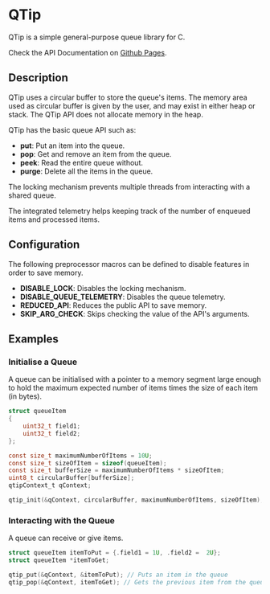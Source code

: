 # QTip

QTip is a simple general-purpose queue library for C.

Check the API Documentation on [Github Pages](https://joseamador95.github.io/QTip/).

## Description

QTip uses a circular buffer to store the queue's items. The memory area used as circular buffer is given by the user, and may exist in either heap or stack. The QTip API does not allocate memory in the heap.

QTip has the basic queue API such as:

* **put**: Put an item into the queue.
* **pop**: Get and remove an item from the queue.
* **peek**: Read the entire queue without.
* **purge**: Delete all the items in the queue.

The locking mechanism prevents multiple threads from interacting with a shared queue.

The integrated telemetry helps keeping track of the number of enqueued items and processed items.

## Configuration

The following preprocessor macros can be defined to disable features in order to save memory.

* **DISABLE_LOCK**: Disables the locking mechanism.
* **DISABLE_QUEUE_TELEMETRY**: Disables the queue telemetry.
* **REDUCED_API**: Reduces the public API to save memory.
* **SKIP_ARG_CHECK**: Skips checking the value of the API's arguments.

## Examples

### Initialise a Queue

A queue can be initialised with a pointer to a memory segment large enough to hold the maximum expected number of items times the size of each item (in bytes).

```c
struct queueItem
{
    uint32_t field1;
    uint32_t field2;
};

const size_t maximumNumberOfItems = 10U;
const size_t sizeOfItem = sizeof(queueItem);
const size_t bufferSize = maximumNumberOfItems * sizeOfItem;
uint8_t circularBuffer[bufferSize];
qtipContext_t qContext;

qtip_init(&qContext, circularBuffer, maximumNumberOfItems, sizeOfItem);
```

### Interacting with the Queue

A queue can receive or give items.

```c
struct queueItem itemToPut = {.field1 = 1U, .field2 =  2U};
struct queueItem *itemToGet;

qtip_put(&qContext, &itemToPut); // Puts an item in the queue
qtip_pop(&qContext, itemToGet); // Gets the previous item from the queue
```
